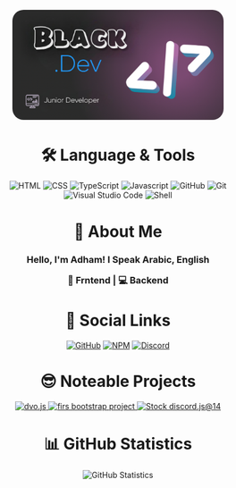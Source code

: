 <p align="center">
  <img src="./image.png" alt="My GitHub stats" style="width: 75%; border-radius: 20px;" />
</p>

<div align="center"> <h1 align="center"> 🛠 Language & Tools </h1> </div>

<div align="center">
  <img src="https://imgur.com/3KvfKeH.png" alt="HTML" />
  <img src="https://imgur.com/JncbSGq.png" alt="CSS" />
  <img src="https://imgur.com/zw93EwM.png" alt="TypeScript" />
  <img src="https://imgur.com/J6J18Oq.png" alt="Javascript" />
  <img src="https://imgur.com/am2M8Sr.png " alt="GitHub" />
  <img src="https://imgur.com/23o6vBG.png" alt="Git" />
  <img src="https://imgur.com/5GBBmDh.png" alt="Visual Studio Code" />
  <img src="https://imgur.com/7RTXlBW.png" alt="Shell" />
</div>

<div align="center"> <h1 align="center"> 👋 About Me </h1> </div>

<div align="center"> <h3 align="center"> 
Hello, I'm Adham!
I Speak Arabic, English

  📜 Frntend | 💻 Backend 



</h3>

</div>

<div align="center"> <h1 align="center"> 🔗 Social Links </h1> </div>

<div align="center">
  <a href="https://github.com/adhammenesy"><img src="https://imgur.com/3ODU5lj.png" alt="GitHub" /></a>
  <a href="https://www.npmjs.com/~blackdis"><img src="https://imgur.com/rVt9huZ.png" alt="NPM" /></a>
  <a href="https://discord.gg/Almasa"><img src="https://imgur.com/Qcg8nxa.png" alt="Discord" /></a>
</div>

<div align="center"> <h1 align="center"> 😎 Noteable Projects </h1> </div>

<div align="center">
  <a href="https://github.com/adhammenesy/dvo.js">
  <img src="https://github-readme-stats.vercel.app/api/pin/?username=adhammenesy&repo=dvo.js&bg_color=30,020614,cfb360&title_color=a5a5a5&text_color=a5a5a5)](https://github.com/adhammenesy/dvo.js" alt="dvo.js" />
  </a>
  <a href="https://github.com/adhammenesy/BootstrapProject">
      <img src="https://github-readme-stats.vercel.app/api/pin/?username=adhammenesy&repo=BootstrapProject&bg_color=30,020614,cfb360&title_color=a5a5a5&text_color=a5a5a5)](https://github.com/adhammenesy/BootstrapProject" alt="firs bootstrap project" />
  </a>
    <a href="https://github.com/adhammenesy/stock">
  <img src="https://github-readme-stats.vercel.app/api/pin/?username=adhammenesy&repo=stock&bg_color=30,020614,cfb360&title_color=a5a5a5&text_color=a5a5a5)](https://github.com/adhammenesy/stock" alt="Stock discord.js@14" />
  </a>
</div>

<div align="center"> <h1 align="center"> 📊 GitHub Statistics </h1> </div>

<div align="center">
  <img src="https://github-readme-stats.vercel.app/api?username=adhammenesy&show_icons=true&show=reviews,discussions_started,discussions_answered,prs_merged,prs_merged_percentage&bg_color=30,020614,cfb360&title_color=a5a5a5&text_color=a5a5a5" alt="GitHub Statistics" />
</div>
